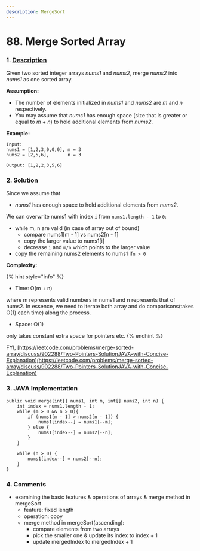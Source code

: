 ```yaml
---
description: MergeSort
---
```


# 88. Merge Sorted Array

### 1. [Description](https://leetcode.com/problems/duplicate-zeros/description/)

Given two sorted integer arrays _nums1_ and _nums2_, merge _nums2_ into _nums1_ as one sorted array.

**Assumption:**

* The number of elements initialized in _nums1_ and _nums2_ are _m_ and _n_ respectively.
* You may assume that _nums1_ has enough space \(size that is greater or equal to _m_ + _n_\) to hold additional elements from _nums2_.

**Example:**

```text
Input:
nums1 = [1,2,3,0,0,0], m = 3
nums2 = [2,5,6],       n = 3

Output: [1,2,2,3,5,6]
```



### 2. Solution

Since we assume that 

* _nums1_ has enough space to hold additional elements from _nums2_.

We can overwrite nums1 with index `i` from `nums1.length - 1` to `0`:

* while m, n are valid \(in case of array out of bound\)
  * compare nums1\[m - 1\] vs nums2\[n - 1\]
  * copy the larger value to nums1\[i\] 
  * decrease `i` and `m/n` which points to the larger value
* copy the remaining nums2 elements to nums1 if`n > 0`

**Complexity:**

{% hint style="info" %}
* Time: O\(m + n\)  

where m represents valid numbers in nums1 and n represents that of nums2. In essence, we need to iterate both array and do comparisons\(takes O\(1\) each time\) along the process.

* Space: O\(1\) 

only takes constant extra space for pointers etc.
{% endhint %}

FYI, [https://leetcode.com/problems/merge-sorted-array/discuss/902288/Two-Pointers-SolutionJAVA-with-Concise-Explanation](https://leetcode.com/problems/merge-sorted-array/discuss/902288/Two-Pointers-SolutionJAVA-with-Concise-Explanation)

### 3. JAVA Implementation

```text
public void merge(int[] nums1, int m, int[] nums2, int n) {
    int index = nums1.length - 1;
    while (m > 0 && n > 0){
        if (nums1[m - 1] > nums2[n - 1]) {
            nums1[index--] = nums1[--m];
        } else {
            nums1[index--] = nums2[--n];
        }
    }
        
    while (n > 0) {
        nums1[index--] = nums2[--n];
    }
}
```



### 4. Comments

* examining the basic features & operations of arrays & merge method in mergeSort
  * feature: fixed length
  * operation: copy
  * merge method in mergeSort\(ascending\):
    * compare elements from two arrays 
    * pick the smaller one & update its index to index + 1
    * update mergedIndex to mergedIndex + 1

